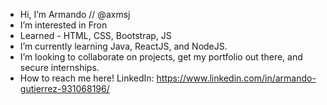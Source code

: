 -  Hi, I’m Armando // @axmsj
-  I’m interested in Fron
-  Learned - HTML, CSS, Bootstrap, JS
-  I’m currently learning Java, ReactJS, and NodeJS.
-  I’m looking to collaborate on projects, get my portfolio out there, and secure internships.
-  How to reach me here! LinkedIn: https://www.linkedin.com/in/armando-gutierrez-931068196/


<!---
axmsj/axmsj is a ✨ special ✨ repository because its `README.md` (this file) appears on your GitHub profile.
You can click the Preview link to take a look at your changes.
--->

